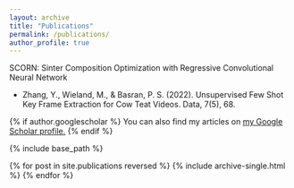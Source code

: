```yaml
---
layout: archive
title: "Publications"
permalink: /publications/
author_profile: true
---
```



SCORN: Sinter Composition Optimization with Regressive Convolutional Neural Network

* Zhang, Y., Wieland, M., & Basran, P. S. (2022). Unsupervised Few Shot Key Frame Extraction for Cow Teat Videos. Data, 7(5), 68.




{% if author.googlescholar %}
  You can also find my articles on <u><a href="{{author.googlescholar}}">[my Google Scholar profile](https://scholar.google.com/citations?user=47ItLM8AAAAJ&hl=en)</a>.</u>
{% endif %}

{% include base_path %}

{% for post in site.publications reversed %}
  {% include archive-single.html %}
{% endfor %}
